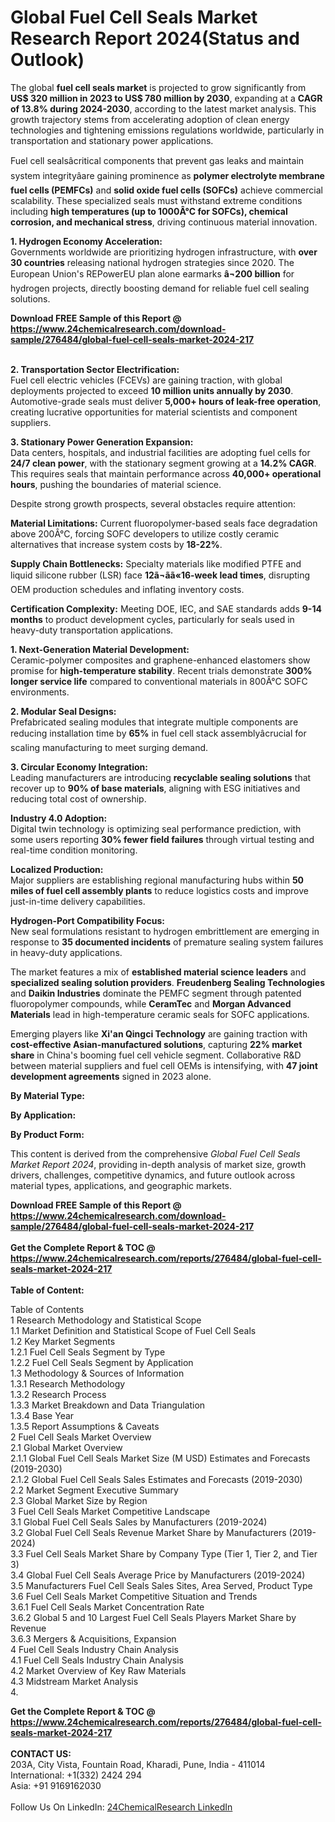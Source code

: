 <h1>Global Fuel Cell Seals Market Research Report 2024(Status and Outlook)</h1><p>The global <strong>fuel cell seals market</strong> is projected to grow significantly from <strong>US$ 320 million in 2023 to US$ 780 million by 2030</strong>, expanding at a <strong>CAGR of 13.8% during 2024-2030</strong>, according to the latest market analysis. This growth trajectory stems from accelerating adoption of clean energy technologies and tightening emissions regulations worldwide, particularly in transportation and stationary power applications.</p><p>Fuel cell sealsâcritical components that prevent gas leaks and maintain system integrityâare gaining prominence as <strong>polymer electrolyte membrane fuel cells (PEMFCs)</strong> and <strong>solid oxide fuel cells (SOFCs)</strong> achieve commercial scalability. These specialized seals must withstand extreme conditions including <strong>high temperatures (up to 1000Â°C for SOFCs), chemical corrosion, and mechanical stress</strong>, driving continuous material innovation.</p><p><strong>1. Hydrogen Economy Acceleration:</strong><br>
Governments worldwide are prioritizing hydrogen infrastructure, with <strong>over 30 countries</strong> releasing national hydrogen strategies since 2020. The European Union's REPowerEU plan alone earmarks <strong>â¬200 billion</strong> for hydrogen projects, directly boosting demand for reliable fuel cell sealing solutions.</p><div><b>Download FREE Sample of this Report @ 
            <a href="https://www.24chemicalresearch.com/download-sample/276484/global-fuel-cell-seals-market-2024-217">
            https://www.24chemicalresearch.com/download-sample/276484/global-fuel-cell-seals-market-2024-217</a></b></div><br><p><strong>2. Transportation Sector Electrification:</strong><br>
Fuel cell electric vehicles (FCEVs) are gaining traction, with global deployments projected to exceed <strong>10 million units annually by 2030</strong>. Automotive-grade seals must deliver <strong>5,000+ hours of leak-free operation</strong>, creating lucrative opportunities for material scientists and component suppliers.</p><p><strong>3. Stationary Power Generation Expansion:</strong><br>
Data centers, hospitals, and industrial facilities are adopting fuel cells for <strong>24/7 clean power</strong>, with the stationary segment growing at a <strong>14.2% CAGR</strong>. This requires seals that maintain performance across <strong>40,000+ operational hours</strong>, pushing the boundaries of material science.</p><p>Despite strong growth prospects, several obstacles require attention:</p><p><strong>Material Limitations:</strong> Current fluoropolymer-based seals face degradation above 200Â°C, forcing SOFC developers to utilize costly ceramic alternatives that increase system costs by <strong>18-22%</strong>.</p><p><strong>Supply Chain Bottlenecks:</strong> Specialty materials like modified PTFE and liquid silicone rubber (LSR) face <strong>12ã¬ãã«16-week lead times</strong>, disrupting OEM production schedules and inflating inventory costs.</p><p><strong>Certification Complexity:</strong> Meeting DOE, IEC, and SAE standards adds <strong>9-14 months</strong> to product development cycles, particularly for seals used in heavy-duty transportation applications.</p><p><strong>1. Next-Generation Material Development:</strong><br>
Ceramic-polymer composites and graphene-enhanced elastomers show promise for <strong>high-temperature stability</strong>. Recent trials demonstrate <strong>300% longer service life</strong> compared to conventional materials in 800Â°C SOFC environments.</p><p><strong>2. Modular Seal Designs:</strong><br>
Prefabricated sealing modules that integrate multiple components are reducing installation time by <strong>65%</strong> in fuel cell stack assemblyâcrucial for scaling manufacturing to meet surging demand.</p><p><strong>3. Circular Economy Integration:</strong><br>
Leading manufacturers are introducing <strong>recyclable sealing solutions</strong> that recover up to <strong>90% of base materials</strong>, aligning with ESG initiatives and reducing total cost of ownership.</p><p><strong>Industry 4.0 Adoption:</strong><br>
	Digital twin technology is optimizing seal performance prediction, with some users reporting <strong>30% fewer field failures</strong> through virtual testing and real-time condition monitoring.</p><p><strong>Localized Production:</strong><br>
	Major suppliers are establishing regional manufacturing hubs within <strong>50 miles of fuel cell assembly plants</strong> to reduce logistics costs and improve just-in-time delivery capabilities.</p><p><strong>Hydrogen-Port Compatibility Focus:</strong><br>
	New seal formulations resistant to hydrogen embrittlement are emerging in response to <strong>35 documented incidents</strong> of premature sealing system failures in heavy-duty applications.</p><p>The market features a mix of <strong>established material science leaders</strong> and <strong>specialized sealing solution providers</strong>. <strong>Freudenberg Sealing Technologies</strong> and <strong>Daikin Industries</strong> dominate the PEMFC segment through patented fluoropolymer compounds, while <strong>CeramTec</strong> and <strong>Morgan Advanced Materials</strong> lead in high-temperature ceramic seals for SOFC applications.</p><p>Emerging players like <strong>Xi'an Qingci Technology</strong> are gaining traction with <strong>cost-effective Asian-manufactured solutions</strong>, capturing <strong>22% market share</strong> in China's booming fuel cell vehicle segment. Collaborative R&amp;D between material suppliers and fuel cell OEMs is intensifying, with <strong>47 joint development agreements</strong> signed in 2023 alone.</p><p><strong>By Material Type:</strong></p><p><strong>By Application:</strong></p><p><strong>By Product Form:</strong></p><p>This content is derived from the comprehensive <em>Global Fuel Cell Seals Market Report 2024</em>, providing in-depth analysis of market size, growth drivers, challenges, competitive dynamics, and future outlook across material types, applications, and geographic markets.</p><div><b>Download FREE Sample of this Report @ 
            <a href="https://www.24chemicalresearch.com/download-sample/276484/global-fuel-cell-seals-market-2024-217">
            https://www.24chemicalresearch.com/download-sample/276484/global-fuel-cell-seals-market-2024-217</a></b></div><br><div><b>Get the Complete Report & TOC @ 
            <a href="https://www.24chemicalresearch.com/reports/276484/global-fuel-cell-seals-market-2024-217">
            https://www.24chemicalresearch.com/reports/276484/global-fuel-cell-seals-market-2024-217</a></b></div><br>
            <b>Table of Content:</b><p>Table of Contents<br />
1 Research Methodology and Statistical Scope<br />
1.1 Market Definition and Statistical Scope of Fuel Cell Seals<br />
1.2 Key Market Segments<br />
1.2.1 Fuel Cell Seals Segment by Type<br />
1.2.2 Fuel Cell Seals Segment by Application<br />
1.3 Methodology & Sources of Information<br />
1.3.1 Research Methodology<br />
1.3.2 Research Process<br />
1.3.3 Market Breakdown and Data Triangulation<br />
1.3.4 Base Year<br />
1.3.5 Report Assumptions & Caveats<br />
2 Fuel Cell Seals Market Overview<br />
2.1 Global Market Overview<br />
2.1.1 Global Fuel Cell Seals Market Size (M USD) Estimates and Forecasts (2019-2030)<br />
2.1.2 Global Fuel Cell Seals Sales Estimates and Forecasts (2019-2030)<br />
2.2 Market Segment Executive Summary<br />
2.3 Global Market Size by Region<br />
3 Fuel Cell Seals Market Competitive Landscape<br />
3.1 Global Fuel Cell Seals Sales by Manufacturers (2019-2024)<br />
3.2 Global Fuel Cell Seals Revenue Market Share by Manufacturers (2019-2024)<br />
3.3 Fuel Cell Seals Market Share by Company Type (Tier 1, Tier 2, and Tier 3)<br />
3.4 Global Fuel Cell Seals Average Price by Manufacturers (2019-2024)<br />
3.5 Manufacturers Fuel Cell Seals Sales Sites, Area Served, Product Type<br />
3.6 Fuel Cell Seals Market Competitive Situation and Trends<br />
3.6.1 Fuel Cell Seals Market Concentration Rate<br />
3.6.2 Global 5 and 10 Largest Fuel Cell Seals Players Market Share by Revenue<br />
3.6.3 Mergers & Acquisitions, Expansion<br />
4 Fuel Cell Seals Industry Chain Analysis<br />
4.1 Fuel Cell Seals Industry Chain Analysis<br />
4.2 Market Overview of Key Raw Materials<br />
4.3 Midstream Market Analysis<br />
4.</p><div><b>Get the Complete Report & TOC @ 
            <a href="https://www.24chemicalresearch.com/reports/276484/global-fuel-cell-seals-market-2024-217">
            https://www.24chemicalresearch.com/reports/276484/global-fuel-cell-seals-market-2024-217</a></b></div><br><b>CONTACT US:</b><br>
            203A, City Vista, Fountain Road, Kharadi, Pune, India - 411014<br>
            International: +1(332) 2424 294<br>
            Asia: +91 9169162030 <br><br>
            Follow Us On LinkedIn: <a href="https://www.linkedin.com/company/24chemicalresearch/">24ChemicalResearch LinkedIn</a>